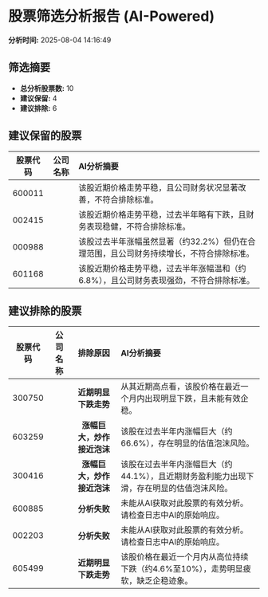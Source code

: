 # 股票筛选分析报告 (AI-Powered)

**分析时间:** 2025-08-04 14:16:49

## 筛选摘要

- **总分析股票数:** 10
- **建议保留:** 4
- **建议排除:** 6

## 建议保留的股票

| 股票代码 | 公司名称 | AI分析摘要 |
|:---:|:---:|:---|
| 600011 |  | 该股近期价格走势平稳，且公司财务状况显著改善，不符合排除标准。 |
| 002415 |  | 该股近期价格走势平稳，过去半年略有下跌，且财务表现稳健，不符合排除标准。 |
| 000988 |  | 该股过去半年涨幅虽然显著（约32.2%）但仍在合理范围，且公司财务持续增长，不符合排除标准。 |
| 601168 |  | 该股近期价格走势平稳，过去半年涨幅温和（约6.8%），且公司财务表现强劲，不符合排除标准。 |

## 建议排除的股票

| 股票代码 | 公司名称 | 排除原因 | AI分析摘要 |
|:---:|:---:|:---:|:---|
| 300750 |  | **近期明显下跌走势** | 从其近期高点看，该股价格在最近一个月内出现明显下跌，且未能有效企稳。 |
| 603259 |  | **涨幅巨大，炒作接近泡沫** | 该股在过去半年内涨幅巨大（约66.6%），存在明显的估值泡沫风险。 |
| 300416 |  | **涨幅巨大，炒作接近泡沫** | 该股在过去半年内涨幅巨大（约44.1%），且近期财务盈利能力出现下滑，存在明显的估值泡沫风险。 |
| 600885 |  | **分析失败** | 未能从AI获取对此股票的有效分析。请检查日志中AI的原始响应。 |
| 002203 |  | **分析失败** | 未能从AI获取对此股票的有效分析。请检查日志中AI的原始响应。 |
| 605499 |  | **近期明显下跌走势** | 该股价格在最近一个月内从高位持续下跌（约4.6%至10%），走势明显疲软，缺乏企稳迹象。 |
